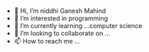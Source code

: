- 👋 Hi, I’m niddhi Ganesh Mahind
- 👀 I’m interested in programming 
- 🌱 I’m currently learning ...computer science
- 💞️ I’m looking to collaborate on ...
- 📫 How to reach me ...

<!---
G-niddhi/G-niddhi is a ✨ special ✨ repository because its `README.md` (this file) appears on your GitHub profile.
You can click the Preview link to take a look at your changes.
--->

